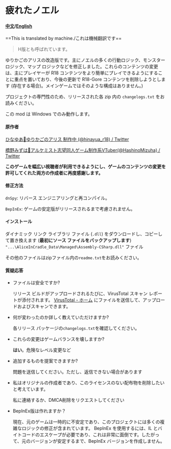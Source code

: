 # 疲れたノエル

#### [中文](https://github.com/Holit/FrustratedNoel/README.md)/[English](https://github.com/Holit/FrustratedNoel/docs/README_en.md)

==This is translated by machine./これは機械翻訳です==

>  H版とも呼ばれています。

ゆりかごのアリスの改造版です。主にノエルの多くの行動ロジック、モンスター ロジック、マップ ロジックなどを修正しました。これらのコンテンツの変更は、主にプレイヤーが R18 コンテンツをより簡単にプレイできるようにすることに重点を置いており、今後の更新で R18-Gore コンテンツを削除しようとします (存在する場合)。メインゲームではそのような構成はありません。)

プロジェクトの専門性のため、リリースされた各 zip 内の `changelogs.txt` をお読みください。

この mod は Windows でのみ動作します。

#### 原作者

[ひなゆあ🔞ゆりかごのアリス 制作中 (@hinayua_r18) / Twitter](https://twitter.com/hinayua_r18)

[橋野みずは🌿アルケミスト志望同人ゲーム制作系VTuber(@HashinoMizuha) / Twitter](https://twitter.com/HashinoMizuha)

**このゲームを幅広い視聴者が利用できるようにし、ゲームのコンテンツの変更を許可してくれた両方の作成者に再度感謝します。**

#### 修正方法

`dnSpy`: リバース エンジニアリングと再コンパイル。

`BepInEx`: ゲームの安定版がリリースされるまで考慮されません。

#### インストール

ダイナミック リンク ライブラリ ファイル (`.dll`) をダウンロードし、コピーして置き換えます (**最初にソース ファイルをバックアップします**) `"...\AliceInCradle_Data\Managed\Assembly-CSharp.dll"` ファイル

その他のファイルはzipファイル内の`readme.txt`をお読みください。

#### 質疑応答

* ファイルは安全ですか?

  リリース ビルドがアップロードされるたびに、VirusTotal スキャン レポートが添付されます。
  [VirusTotal - ホーム](https://www.virustotal.com/gui/home/upload) にファイルを送信して、アップロードおよびスキャンできます。

* 何が変わったのか詳しく教えていただけますか?

  各リリース パッケージの`changelogs.txt`を確認してください。

* これらの変更はゲームバランスを壊しますか?

  **はい**。危険なレベル変更など

* 追加するものを提案できますか?

  問題を送信してください。ただし、返信できない場合があります

* 私はオリジナルの作成者であり、このライセンスのない配布物を削除したいと考えています。

  私に連絡するか、DMCA削除をリクエストしてください

* BepInEx版は作れますか？

  現在、元のゲームは一時的に不安定であり、このプロジェクトには多くの複雑なロジックの修正が含まれています。 BepInEx を使用するには、IL とバイトコードのエスケープが必要であり、これは非常に面倒です。したがって、元のバージョンが安定するまで、BepInEx バージョンを作成しません。